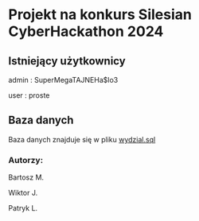# Projekt na konkurs Silesian CyberHackathon 2024

## Istniejący użytkownicy
admin : SuperMegaTAJNEHa$lo3

user  : proste


## Baza danych

Baza danych znajduje się w pliku [wydzial.sql](wydzial.sql)


### Autorzy:

Bartosz M.

Wiktor J.

Patryk L.

